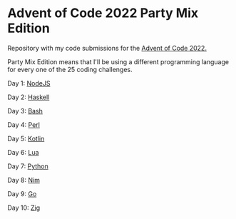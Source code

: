 # Advent of Code 2022 Party Mix Edition

Repository with my code submissions for the [Advent of Code 2022.](https://adventofcode.com/2022)

Party Mix Edition means that I'll be using a different programming language for every one of
the 25 coding challenges.

Day 1: [NodeJS](./01)

Day 2: [Haskell](./02)

Day 3: [Bash](./03)

Day 4: [Perl](./04)

Day 5: [Kotlin](./05)

Day 6: [Lua](./06)

Day 7: [Python](./07)

Day 8: [Nim](./08)

Day 9: [Go](./09)

Day 10: [Zig](./10)
